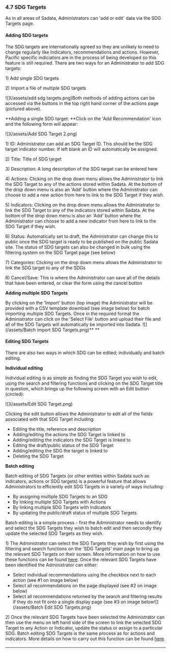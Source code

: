 ### 4.7 SDG Targets

As in all areas of Sadata, Administrators can 'add or edit' data via the SDG Targets page.

#### Adding SDG targets

The SDG targets are internationally agreed so they are unlikely to need to change regularly like Indicators, recommendations and actions. However, Pacific specific indiciators are in the process of being developed so this feature is still required. There are two ways for an Administrator to add SDG targets:

1\) Add single SDG targets

2\) Import a file of multiple SDG targets

![](/assets/add sdg targets.png)Both methods of adding actions can be accessed via the buttons in the top right hand corner of the actions page \(pictured above\).

**Adding a single SDG target: **Click on the 'Add Recommendation' icon and the following form will appear:

![](/assets/Add SDG Target 2.png)

1\) ID: Administrator can add an SDG Target ID. This should be the SDG target indicator number. If left blank an ID will automatically be assigned.

2\) Title: Title of SDG target

3\) Description: A long description of the SDG target can be entered here

4\) Actions: Clicking on the drop down menu allows the Administrator to link the SDG Target to any of the actions stored within Sadata. At the bottom of the drop down menu is also an 'Add' button where the Administrator can choose to add a new action from here to link to the SDG Target if they wish.

5\) Indicators: Clicking on the drop down menu allows the Administrator to link the SDG Target to any of the indicators stored within Sadata. At the bottom of the drop down menu is also an 'Add' button where the Administrator can choose to add a new indicator from here to link to the SDG Target if they wish.

6\) Status: Automatically set to draft, the Administrator can change this to public once the SDG target is ready to be published on the public Sadata site. The status of SDG targets can also be changed in bulk using the filtering system on the SDG Target page \(see below\)

7\) Categories: Clicking on the drop down menu allows the Administrator to link the SDG target to any of the SDGs

8\) Cancel/Save: This is where the Administrator can save all of the details that have been entered, or clear the form using the cancel button

**Adding multiple SDG Targets**

By clicking on the 'Import' button \(top image\) the Administrator will be provided with a CSV template download \(see image below\) for batch importing multiple SDG Targets. Once in the required format the Administrator can click on the 'Select File' button and upload their file and all of the SDG Targets will automatically be imported into Sadata. ![](/assets/Batch import SDG Targets.png)** **

#### Editing SDG Targets

There are also two ways in which SDG can be edited; individually and batch editing.

**Individual editing**

Individual editing is as simple as finding the SDG Target you wish to edit, using the search and filtering functions and clicking on the SDG Target title in question, which brings up the following screen with an Edit button \(circled\):

![](/assets/Edit SDG Target.png)

Clicking the edit button allows the Administrator to edit all of the fields associated with that SDG Target including:

* Editing the title, reference and description
* Adding/editing the actions the SDG Target is linked to
* Adding/editing the indicators the SDG Target is linked to
* Editing the draft/public status of the SDG Target
* Adding/editing the SDG the target is linked to
* Deleting the SDG Target

**Batch editing**

Batch editing of SDG Targets \(or other entities within Sadata such as indicators, actions or SDG targets\) is a powerful feature that allows Administrators to efficiently edit SDG Targets in a variety of ways including:

* By assigning multiple SDG Targets to an SDG
* By linking multiple SDG Targets with Actions
* By linking multiple SDG Targets with Indicators
* By updating the public/draft status of multiple SDG Targets

Batch editing is a simple process - first the Administrator needs to identify and select the SDG Targets they wish to batch edit and then secondly they update the selected SDG Targets as they wish.

1\) The Administrator can select the SDG Targets they wish by first using the filtering and search functions on the 'SDG Targets' main page to bring up the relevant SDG Targets on their screen. More information on how to use these functions can be found [here](/visitors/actions.md). Once the relevant SDG Targets have been identified the Administrator can either:

* Select individual recommendations using the checkbox next to each action \(see \#1 on image below\)
* Select all recommendations on the page displayed \(see \#2 on image below\)
* Select all recommendations returned by the search and filtering results if they do not fit onto a single display page \(see \#3 on image below![](/assets/Batch Edit SDG Targets.png)

2\) Once the relevant SDG Targets have been selected the Administrator can then use the menu on left hand side of the screen to link the selected SDG Target to any Action or Indicator, update the status or assign to a particular SDG. Batch editing SDG Targets is the same process as for actions and indicators. More details on how to carry out this function can be found [here](/users/actions.md).

#### 

---



